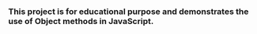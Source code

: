 ### This project is for educational purpose and demonstrates the use of Object methods in JavaScript.